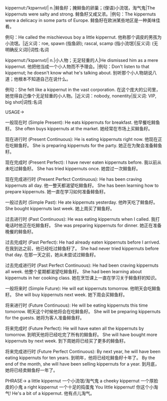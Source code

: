 kippernut:/ˈkɪpərnʌt/| n.|鲱鱼籽；腌鲱鱼的卵巢；(俚语)小流氓，淘气鬼|The kippernuts were salty and strong. 鲱鱼籽又咸又浓。|例句：The kippernuts were a delicacy in some parts of Europe.  鲱鱼籽在欧洲某些地区是一种美味佳肴。

例句：He called the mischievous boy a little kippernut. 他称那个调皮的男孩为小流氓。|近义词：roe, spawn (指鱼卵); rascal, scamp (指小流氓)|反义词: (无明确反义词)|词性:名词

kippernut:/ˈkɪpərnʌt/| n.|小人物；无足轻重的人|He dismissed him as a mere kippernut. 他把他当成一个小人物而不予理会。|例句：Don't listen to that kippernut; he doesn't know what he's talking about.  别听那个小人物胡说八道；他根本不知道自己在说什么。

例句：She felt like a kippernut in the vast corporation. 在这个庞大的公司里，她觉得自己像个无足轻重的小人物。|近义词：nobody, nonentity|反义词: VIP, big shot|词性:名词


USAGE->

一般现在时 (Simple Present):
He eats kippernuts for breakfast. 他早餐吃鲱鱼籽。
She often buys kippernuts at the market. 她经常在市场上买鲱鱼籽。

现在进行时 (Present Continuous):
He is eating kippernuts right now. 他现在正在吃鲱鱼籽。
She is preparing kippernuts for the party. 她正在为聚会准备鲱鱼籽。

现在完成时 (Present Perfect):
I have never eaten kippernuts before. 我以前从未吃过鲱鱼籽。
She has tried kippernuts once. 她尝过一次鲱鱼籽。

现在完成进行时 (Present Perfect Continuous):
He has been craving kippernuts all day. 他一整天都渴望吃鲱鱼籽。
She has been learning how to prepare kippernuts. 她一直在学习如何准备鲱鱼籽。

一般过去时 (Simple Past):
He ate kippernuts yesterday. 他昨天吃了鲱鱼籽。
She bought kippernuts last week. 她上周买了鲱鱼籽。

过去进行时 (Past Continuous):
He was eating kippernuts when I called. 我打电话时他正在吃鲱鱼籽。
She was preparing kippernuts for dinner. 她正在准备晚餐的鲱鱼籽。

过去完成时 (Past Perfect):
He had already eaten kippernuts before I arrived. 在我到达之前，他已经吃过鲱鱼籽了。
She had never tried kippernuts before that day. 在那一天之前，她从未尝试过鲱鱼籽。

过去完成进行时 (Past Perfect Continuous):
He had been craving kippernuts all week. 他整个星期都渴望吃鲱鱼籽。
She had been learning about kippernuts in her cooking class.  她在烹饪课上一直在学习关于鲱鱼籽的知识。

一般将来时 (Simple Future):
He will eat kippernuts tomorrow. 他明天会吃鲱鱼籽。
She will buy kippernuts next week. 她下周会买鲱鱼籽。

将来进行时 (Future Continuous):
He will be eating kippernuts this time tomorrow. 明天这个时候他将会在吃鲱鱼籽。
She will be preparing kippernuts for the guests. 她将为客人准备鲱鱼籽。

将来完成时 (Future Perfect):
He will have eaten all the kippernuts by tomorrow. 到明天他将已经吃完了所有的鲱鱼籽。
She will have bought more kippernuts by next week. 到下周她将已经买了更多的鲱鱼籽。

将来完成进行时 (Future Perfect Continuous):
By next year, he will have been eating kippernuts for ten years. 到明年，他将已经吃鲱鱼籽十年了。
By the end of the month, she will have been selling kippernuts for a year. 到月底，她将已经卖鲱鱼籽一年了。



PHRASE->
a little kippernut 一个小流氓/淘气鬼
a cheeky kippernut 一个厚脸皮的小鬼
a right kippernut  一个十足的捣蛋鬼
You little kippernut! 你这个小淘气!
He's a bit of a kippernut. 他有点儿淘气。
